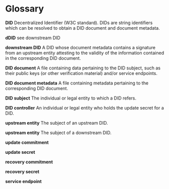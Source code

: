 # Glossary

**DID** Decentralized Identifier (W3C standard). DIDs are string identifiers which can be resolved to obtain a DID document and document metadata.

**dDID** see downstream DID

**downstream DID** A DID whose document metadata contains a signature from an upstream entity attesting to the validity of the information contained in the corresponding DID document.

**DID document** A file containing data pertaining to the DID subject, such as their public keys (or other verification material) and/or service endpoints.

**DID document metadata** A file containing metadata pertaining to the corresponding DID document.

**DID subject** The individual or legal entity to which a DID refers.

**DID controller** An individual or legal entity who holds the update secret for a DID.

**upstream entity** The subject of an upstream DID.

**upstream entity** The subject of a downstream DID.

**update commitment**

**update secret**

**recovery commitment**

**recovery secret**

**service endpoint**
